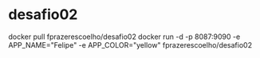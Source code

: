 # desafio02

docker pull fprazerescoelho/desafio02
docker run -d -p 8087:9090 -e APP_NAME="Felipe" -e APP_COLOR="yellow" fprazerescoelho/desafio02
